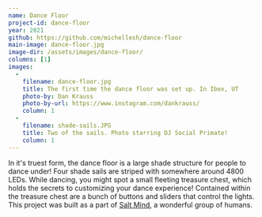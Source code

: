 ```yaml
---
name: Dance Floor
project-id: dance-floor
year: 2021
github: https://github.com/michellesh/dance-floor
main-image: dance-floor.jpg
image-dir: /assets/images/dance-floor/
columns: [1]
images:
  -
    filename: dance-floor.jpg
    title: The first time the dance floor was set up. In Ibex, UT
    photo-by: Dan Krauss
    photo-by-url: https://www.instagram.com/dankrauss/
    column: 1
  -
    filename: shade-sails.JPG
    title: Two of the sails. Photo starring DJ Social Primate!
    column: 1
---
```


In it's truest form, the dance floor is a large shade structure for people to dance under! Four shade sails are striped with somewhere around 4800 LEDs. While dancing, you might spot a small fleeting treasure chest, which holds the secrets to customizing your dance experience! Contained within the treasure chest are a bunch of buttons and sliders that control the lights. This project was built as a part of [Salt Mind](https://www.instagram.com/saltmindslc/), a wonderful group of humans.
